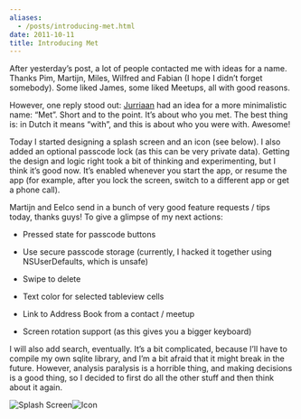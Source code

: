 ```yaml
---
aliases:
  - /posts/introducing-met.html
date: 2011-10-11
title: Introducing Met
---
```


After yesterday’s post, a lot of people contacted me with ideas for a name.
Thanks Pim, Martijn, Miles, Wilfred and Fabian (I hope I didn’t forget
somebody). Some liked James, some liked Meetups, all with good reasons.&#10;

However, one reply stood out: [Jurriaan](http://iksi.tv) had an idea for a more
minimalistic name: “Met”. Short and to the point. It’s about who you met. The
best thing is: in Dutch it means “with”, and this is about who you were with.
Awesome\!&#10;

Today I started designing a splash screen and an icon (see below). I also added
an optional passcode lock (as this can be very private data). Getting the design
and logic right took a bit of thinking and experimenting, but I think it’s good
now. It’s enabled whenever you start the app, or resume the app (for example,
after you lock the screen, switch to a different app or get a phone call).&#10;

Martijn and Eelco send in a bunch of very good feature requests / tips today,
thanks guys\! To give a glimpse of my next actions:&#10;

  - Pressed state for passcode buttons

  - Use secure passcode storage (currently, I hacked it together using
    NSUserDefaults, which is unsafe)

  - Swipe to delete

  - Text color for selected tableview cells

  - Link to Address Book from a contact / meetup

  - Screen rotation support (as this gives you a bigger keyboard)

I will also add search, eventually. It’s a bit complicated, because I’ll have to
compile my own sqlite library, and I’m a bit afraid that it might break in the
future. However, analysis paralysis is a horrible thing, and making decisions is
a good thing, so I decided to first do all the other stuff and then think about
it again.&#10;

![](http://dl.dropbox.com/u/1264810/blog-content/splashscreen.png
"Splash Screen")![](http://dl.dropbox.com/u/1264810/blog-content/icon-v1.png
"Icon")
